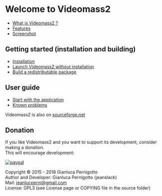 # Welcome to Videomass2

* [What is Videomass2 ?](about.md)
* [Features](features.md)
* [Screenshot](screenshot.md)

## Getting started (installation and building)

* [Installation](installation.md)
* [Launch Videomass2 without installation](execute_sources.md)
* [Build a redistributable package](building_package.md)

## User guide
* [Start with the application](videomass2_use.md)
* [Known problems](known_problems.md)

Videomass2 is also on [sourceforge.net](https://sourceforge.net/projects/videomass2/)

## Donation   

If you like Videomass2 and you want to support its development, consider making a donation.    
This will encourage development:   

[![paypal](https://www.paypalobjects.com/en_US/i/btn/btn_donateCC_LG.gif)](https://www.paypal.com/cgi-bin/webscr?cmd=_s-xclick&hosted_button_id=UKYM7S5U542SJ)

Copyright © 2015 - 2018 Gianluca Pernigotto   
Author and Developer: Gianluca Pernigotto (jeanslack)  
Mail: <jeanlucperni@gmail.com>   
License: GPL3 (see License page or COPYING file in the source folder)



